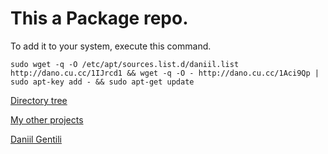 # This a Package repo.
To add it to your system, execute this command.

```
sudo wget -q -O /etc/apt/sources.list.d/daniil.list http://dano.cu.cc/1IJrcd1 && wget -q -O - http://dano.cu.cc/1Aci9Qp | sudo apt-key add - && sudo apt-get update
```

[Directory tree](http://repo.daniil.it/tree.html)


[My other projects](http://git.daniil.it)


[Daniil Gentili](http://daniil.it)
